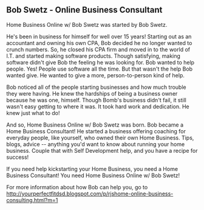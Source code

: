 ## Bob Swetz - Online Business Consultant

Home Business Online w/ Bob Swetz was started by Bob Swetz.

He's been in business for himself for well over 15 years! Starting out as an accountant and owning his own CPA, Bob decided he no longer wanted to crunch numbers. So, he closed his CPA firm and moved in to the world of I.T. and started making software products. Though satisfying, making software didn't give Bob the feeling he was looking for. Bob wanted to help people. Yes! People use software all the time. But that wasn't the help Bob wanted give. He wanted to give a more, person-to-person kind of help.

Bob noticed all of the people starting businesses and how much trouble they were having. He knew the hardships of being a business owner because he was one, himself. Though Bomb's business didn't fail, it still wasn't easy getting to where it was. It took hard work and dedication. He knew just what to do!

And so, Home Business Online w/ Bob Swetz was born. Bob became a Home Business Consultant! He started a business offering coaching for everyday people, like yourself, who owned their own Home Business. Tips, blogs, advice -- anything you'd want to know about running your home business. Couple that with Self Development help, and you have a recipe for success!

If you need help kickstarting your Home Business, you need a Home Business Consultant! You need Home Business Online w/ Bob Swetz!

For more information about how Bob can help you, go to http://yourperfectfitdsd.blogspot.com/p/rjshome-online-business-consulting.html?m=1
